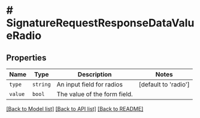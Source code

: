# # SignatureRequestResponseDataValueRadio



## Properties

Name | Type | Description | Notes
------------ | ------------- | ------------- | -------------
| `type` | ```string``` |  An input field for radios  |  [default to 'radio'] |
| `value` | ```bool``` |  The value of the form field.  |  |

[[Back to Model list]](../../README.md#models) [[Back to API list]](../../README.md#endpoints) [[Back to README]](../../README.md)
